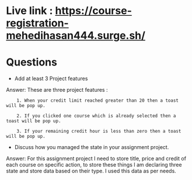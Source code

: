 
# Live link : https://course-registration-mehedihasan444.surge.sh/

# Questions
- Add at least 3 Project features  

Answer: These are three project features :   

        1. When your credit limit reached greater than 20 then a toast will be pop up.  

        2. If you clicked one course which is already selected then a toast will be pop up.  

        3. If your remaining credit hour is less than zero then a toast will be pop up.  


- Discuss how you managed the state in your assignment project.  

Answer: For this assignment project I need to store title, price and credit of each course on specific action, to store these things I am declaring three state and store data based on their type. I used this data as per needs.





